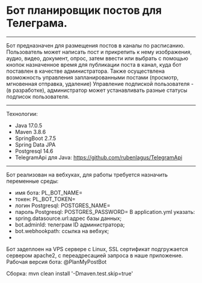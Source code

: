 # Бот планировщик постов для Телеграма.
________
Бот предназначен для размещения постов в каналы по расписанию. Пользователь может написать пост и прикрепить к нему
изображения, аудио, видео, документ, опрос, затем ввести или выбрать с помощью кнопок назначенное время для публикации
поста в канал, куда бот поставлен в качестве администратора.
Также осуществлена возможность управления запланированными постами (просмотр, мгновенная отправка, удаление)
Управление подпиской пользователя - (в разработке), администратор может устанавливать разные статусы подписок пользователя.

_______________
Технологии:
- Java 17.0.5
- Maven 3.8.6
- SpringBoot 2.7.5
- Spring Data JPA
- Postgresql 14.6
- TelegramApi для Java: https://github.com/rubenlagus/TelegramApi
__________
Бот реализован на вебхуках, для работы требуется назначить переменные среды:
- имя бота: PL_BOT_NAME=
- токен: PL_BOT_TOKEN=
- логин Postgresql: POSTGRES_NAME=
- пароль Postgresql: POSTGRES_PASSWORD=
В application.yml указать:
- spring.datasource.url:адрес базы данных;
- bot.adminId: телеграм ID администратора;
- bot.webhookpath: ссылка на вебхук;
- 

Бот задеплоен на VPS сервере с Linux, SSL сертификат подгружается сервером apache2,
с переадресацией запроса в наше приложение. 
Рабочая версия бота: @PlanMyPostBot

Сборка: mvn clean install '-Dmaven.test.skip=true'
